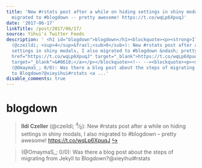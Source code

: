 ```yaml
---
title: 'New #rstats post after a while on hiding settings in shiny modals, I also
  migrated to #blogdown -- pretty awesome! https://t.co/wqLp6XpuqJ'
date: '2017-06-17'
linkTitle: /post/2017/06/17/
source: Yihui's Twitter Feeds
description: ' <h1 id="blogdown">blogdown</h1><blockquote><p><strong>Ildi Czeller</strong>
  (@czeildi; <sup>4</sup>&frasl;<sub>0</sub>): New #rstats post after a while on hiding
  settings in shiny modals, I also migrated to #blogdown &ndash; pretty awesome! <a
  href="https://t.co/wqLp6XpuqJ" target="_blank">https://t.co/wqLp6XpuqJ</a> <a href="https://twitter.com/xieyihui/status/876043152163033088"
  target="_blank">&#8618;</a></p></blockquote><!-- --><blockquote><p><strong></strong>
  (@OmaymaS_; 0/0): Was there a blog post about the steps of migrating from Jekyll
  to Blogdown?@xieyihui#rstats <a ...'
disable_comments: true
---
```

 <h1 id="blogdown">blogdown</h1><blockquote><p><strong>Ildi Czeller</strong> (@czeildi; <sup>4</sup>&frasl;<sub>0</sub>): New #rstats post after a while on hiding settings in shiny modals, I also migrated to #blogdown &ndash; pretty awesome! <a href="https://t.co/wqLp6XpuqJ" target="_blank">https://t.co/wqLp6XpuqJ</a> <a href="https://twitter.com/xieyihui/status/876043152163033088" target="_blank">&#8618;</a></p></blockquote><!-- --><blockquote><p><strong></strong> (@OmaymaS_; 0/0): Was there a blog post about the steps of migrating from Jekyll to Blogdown?@xieyihui#rstats <a ...